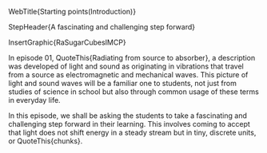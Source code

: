 WebTitle{Starting points(Introduction)}

StepHeader{A fascinating and challenging step forward}

InsertGraphic{RaSugarCubesIMCP}

In episode 01, QuoteThis{Radiating from source to absorber}, a description was developed of light and sound as originating in vibrations that travel from a source as electromagnetic and mechanical waves. This picture of light and sound waves will be a familiar one to students, not just from studies of science in school but also through common usage of these terms in everyday life.

In this episode, we shall be asking the students to take a fascinating and challenging step forward in their learning. This involves coming to accept that light does not shift energy in a steady stream but in tiny, discrete units, or QuoteThis{chunks}.

 
 
